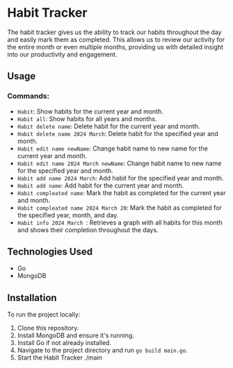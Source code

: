 # Habit Tracker

The habit tracker gives us the ability to track our habits throughout the day and easily mark them as completed. This allows us to review our activity for the entire month or even multiple months, providing us with detailed insight into our productivity and engagement.

## Usage

### Commands:

- `Habit`: Show habits for the current year and month.
- `Habit all`: Show habits for all years and months.
- `Habit delete name`: Delete habit for the current year and month.
- `Habit delete name 2024 March`: Delete habit for the specified year and month.
- `Habit edit name newName`: Change habit name to new name for the current year and month.
- `Habit edit name 2024 March newName`: Change habit name to new name for the specified year and month.
- `Habit add name 2024 March`: Add habit for the specified year and month.
- `Habit add name`: Add habit for the current year and month.
- `Habit compleated name`: Mark the habit as completed for the current year and month.
- `Habit compleated name 2024 March 20`: Mark the habit as completed for the specified year, month, and day.
- `Habit info 2024 March `: Retrieves a graph with all habits for this month and shows their completion throughout the days.

## Technologies Used

- Go
- MongoDB

## Installation

To run the project locally:

1. Clone this repository.
2. Install MongoDB and ensure it's running.
3. Install Go if not already installed.
4. Navigate to the project directory and run `go build main.go`.
5. Start the Habit Tracker ./main


